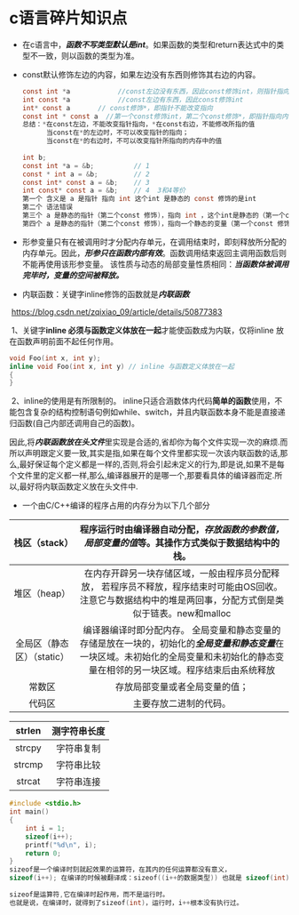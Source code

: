 # c语言碎片知识点

- 在c语言中，***函数不写类型默认是int***。如果函数的类型和return表达式中的类型不一致，则以函数的类型为准。

- const默认修饰左边的内容，如果左边没有东西则修饰其右边的内容。

  ```c
  const int *a   		  //const左边没有东西，因此const修饰int，则指针指向的内容不可通过指针修改
  int const *a   		  //const左边有东西，因此const修饰int
  int* const a 		 // const修饰*，即指针不能改变指向
  const int * const a  //第一个const修饰int，第二个const修饰*，即指针指向内容不可修改，也不能改变指针指向 
  总结：*在const左边，不能改变指针指向，*在const右边，不能修改所指的值
        当const在*的左边时，不可以改变指针的指向；
        当const在*的右边时，不可以改变指针所指向的内存中的值
      
  int b;
  const int *a = &b;          // 1
  const * int a = &b;         // 2
  const int* const a = &b;    // 3
  int const* const a = &b;    // 4	3和4等价
  第一个 含义是 a 是指针 指向 int 这个int 是静态的 const 修饰的是int
  第二个 语法错误
  第三个 a 是静态的指针（第二个const 修饰)，指向 int ，这个int是静态的（第一个const 修饰）
  第四个 a 是静态的指针（第二个const 修饰)，指向一个静态的变量（第一个const 修饰， 这个变量是int的）
  ```

- 形参变量只有在被调用时才分配内存单元，在调用结束时，即刻释放所分配的内存单元。因此，***形参只在函数内部有效***。函数调用结束返回主调用函数后则不能再使用该形参变量。 该性质与动态的局部变量性质相同：***当函数体被调用完毕时，变量的空间被释放。***

- 内联函数：关键字inline修饰的函数就是***内联函数***

​		https://blog.csdn.net/zqixiao_09/article/details/50877383

​	1、关键字**inline 必须与函数定义体放在一起**才能使函数成为内联，仅将inline 放在函数声明前面不起任何作用。

```c
void Foo(int x, int y);
inline void Foo(int x, int y) // inline 与函数定义体放在一起
{
}
```

​	2、inline的使用是有所限制的。 inline只适合涵数体内代码**简单的函数**使用，不能包含复杂的结构控制语句例如while、switch，并且内联函数本身不能是直接递归函数(自己内部还调用自己的函数)。

​	 因此,将***内联函数放在头文件***里实现是合适的,省却你为每个文件实现一次的麻烦.而所以声明跟定义要一致,其实是指,如果在每个文件里都实现一次该内联函数的话,那么,最好保证每个定义都是一样的,否则,将会引起未定义的行为,即是说,如果不是每个文件里的定义都一样,那么,编译器展开的是哪一个,那要看具体的编译器而定.所以,最好将内联函数定义放在头文件中. 



- 一个由C/C++编译的程序占用的内存分为以下几个部分

|       栈区（stack）        | 程序运行时由编译器自动分配，***存放函数的参数值，局部变量的值***等。其操作方式类似于数据结构中的栈。 |
| :------------------------: | :----------------------------------------------------------: |
|        堆区（heap）        | 在内存开辟另一块存储区域，一般由程序员分配释放， 若程序员不释放，程序结束时可能由OS回收。注意它与数据结构中的堆是两回事，分配方式倒是类似于链表。new和malloc |
| 全局区（静态区）（static） | 编译器编译时即分配内存。 全局变量和静态变量的存储是放在一块的，初始化的***全局变量和静态变量***在一块区域。未初始化的全局变量和未初始化的静态变量在相邻的另一块区域。程序结束后由系统释放 |
|           常数区           |                存放局部变量或者全局变量的值；                |
|           代码区           |                    主要存放二进制的代码。                    |





| strlen | 测字符串长度 |
| :----: | :----------: |
| strcpy |  字符串复制  |
| strcmp |  字符串比较  |
| strcat |  字符串连接  |



```c
#include <stdio.h>
int main()
{
    int i = 1;
    sizeof(i++);
    printf("%d\n", i);
    return 0;
}
sizeof是一个编译时刻就起效果的运算符，在其内的任何运算都没有意义，
sizeof(i++); 在编译的时候被翻译成：sizeof((i++的数据类型)) 也就是 sizeof(int); 不会执行i++了。
    
sizeof是运算符,它在编译时起作用，而不是运行时。
也就是说，在编译时，就得到了sizeof(int)，运行时，i++根本没有执行过。
```

